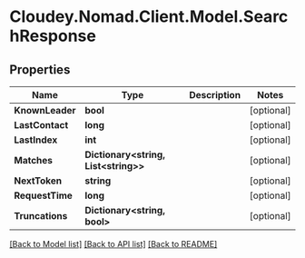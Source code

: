 # Cloudey.Nomad.Client.Model.SearchResponse

## Properties

Name | Type | Description | Notes
------------ | ------------- | ------------- | -------------
**KnownLeader** | **bool** |  | [optional] 
**LastContact** | **long** |  | [optional] 
**LastIndex** | **int** |  | [optional] 
**Matches** | **Dictionary&lt;string, List&lt;string&gt;&gt;** |  | [optional] 
**NextToken** | **string** |  | [optional] 
**RequestTime** | **long** |  | [optional] 
**Truncations** | **Dictionary&lt;string, bool&gt;** |  | [optional] 

[[Back to Model list]](../README.md#documentation-for-models) [[Back to API list]](../README.md#documentation-for-api-endpoints) [[Back to README]](../README.md)

